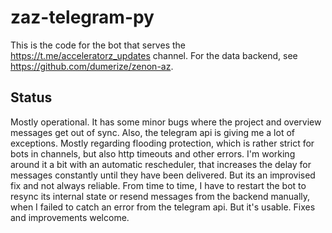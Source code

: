 # zaz-telegram-py

This is the code for the bot that serves the https://t.me/acceleratorz_updates channel. For the data backend, see https://github.com/dumerize/zenon-az.

## Status
Mostly operational. It has some minor bugs where the project and overview messages get out of sync. Also, the telegram api is giving me a lot of exceptions. Mostly regarding flooding protection, which is rather strict for bots in channels, but also http timeouts and other errors. I'm working around it a bit with an automatic rescheduler, that increases the delay for messages constantly until they have been delivered. But its an improvised fix and not always reliable. From time to time, I have to restart the bot to resync its internal state or resend messages from the backend manually, when I failed to catch an error from the telegram api. But it's usable. Fixes and improvements welcome.
